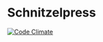 # Schnitzelpress

[![Code Climate](https://codeclimate.com/github/WebCodr/schnitzelpress.png)](https://codeclimate.com/github/WebCodr/schnitzelpress)
